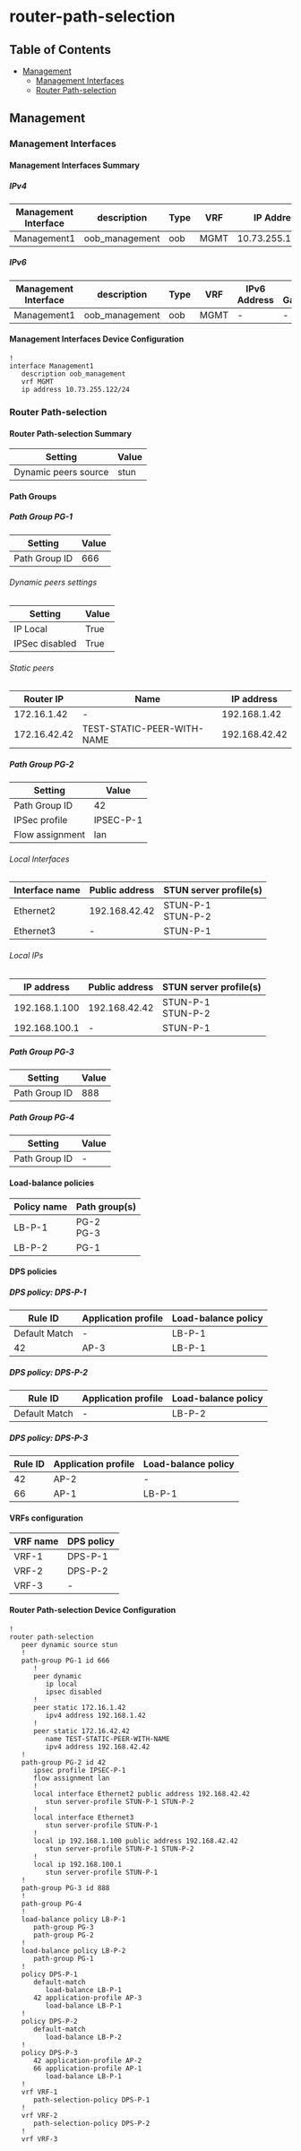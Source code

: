 # router-path-selection

## Table of Contents

- [Management](#management)
  - [Management Interfaces](#management-interfaces)
  - [Router Path-selection](#router-path-selection)

## Management

### Management Interfaces

#### Management Interfaces Summary

##### IPv4

| Management Interface | description | Type | VRF | IP Address | Gateway |
| -------------------- | ----------- | ---- | --- | ---------- | ------- |
| Management1 | oob_management | oob | MGMT | 10.73.255.122/24 | 10.73.255.2 |

##### IPv6

| Management Interface | description | Type | VRF | IPv6 Address | IPv6 Gateway |
| -------------------- | ----------- | ---- | --- | ------------ | ------------ |
| Management1 | oob_management | oob | MGMT | - | - |

#### Management Interfaces Device Configuration

```eos
!
interface Management1
   description oob_management
   vrf MGMT
   ip address 10.73.255.122/24
```

### Router Path-selection

#### Router Path-selection Summary

| Setting | Value |
| ------  | ----- |
| Dynamic peers source | stun |

#### Path Groups

##### Path Group PG-1

| Setting | Value |
| ------  | ----- |
| Path Group ID | 666 |

###### Dynamic peers settings

| Setting | Value |
| ------  | ----- |
| IP Local | True |
| IPSec disabled | True |

###### Static peers

| Router IP | Name | IP address |
| --------- | ---- | ---------- |
| 172.16.1.42 | - | 192.168.1.42 |
| 172.16.42.42 | TEST-STATIC-PEER-WITH-NAME | 192.168.42.42 |

##### Path Group PG-2

| Setting | Value |
| ------  | ----- |
| Path Group ID | 42 |
| IPSec profile | IPSEC-P-1 |
| Flow assignment | lan |

###### Local Interfaces

| Interface name | Public address | STUN server profile(s) |
| -------------- | -------------- | ---------------------- |
| Ethernet2 | 192.168.42.42 | STUN-P-1<br>STUN-P-2 |
| Ethernet3 | - | STUN-P-1 |

###### Local IPs

| IP address | Public address | STUN server profile(s) |
| ---------- | -------------- | ---------------------- |
| 192.168.1.100 | 192.168.42.42 | STUN-P-1<br>STUN-P-2 |
| 192.168.100.1 | - | STUN-P-1 |

##### Path Group PG-3

| Setting | Value |
| ------  | ----- |
| Path Group ID | 888 |

##### Path Group PG-4

| Setting | Value |
| ------  | ----- |
| Path Group ID | - |

#### Load-balance policies

| Policy name | Path group(s) |
| ----------- | ------------- |
| LB-P-1 | PG-2<br>PG-3 |
| LB-P-2 | PG-1 |

#### DPS policies

##### DPS policy: DPS-P-1

| Rule ID | Application profile | Load-balance policy |
| ------- | ------------------- | ------------------- |
| Default Match | - | LB-P-1 |
| 42 | AP-3 | LB-P-1 |

##### DPS policy: DPS-P-2

| Rule ID | Application profile | Load-balance policy |
| ------- | ------------------- | ------------------- |
| Default Match | - | LB-P-2 |

##### DPS policy: DPS-P-3

| Rule ID | Application profile | Load-balance policy |
| ------- | ------------------- | ------------------- |
| 42 | AP-2 | - |
| 66 | AP-1 | LB-P-1 |

#### VRFs configuration

| VRF  name | DPS policy |
| --------- | ---------- |
| VRF-1 | DPS-P-1 |
| VRF-2 | DPS-P-2 |
| VRF-3 | - |

#### Router Path-selection Device Configuration

```eos
!
router path-selection
   peer dynamic source stun
   !
   path-group PG-1 id 666
      !
      peer dynamic
         ip local
         ipsec disabled
      !
      peer static 172.16.1.42
         ipv4 address 192.168.1.42
      !
      peer static 172.16.42.42
         name TEST-STATIC-PEER-WITH-NAME
         ipv4 address 192.168.42.42
   !
   path-group PG-2 id 42
      ipsec profile IPSEC-P-1
      flow assignment lan
      !
      local interface Ethernet2 public address 192.168.42.42
         stun server-profile STUN-P-1 STUN-P-2
      !
      local interface Ethernet3
         stun server-profile STUN-P-1
      !
      local ip 192.168.1.100 public address 192.168.42.42
         stun server-profile STUN-P-1 STUN-P-2
      !
      local ip 192.168.100.1
         stun server-profile STUN-P-1
   !
   path-group PG-3 id 888
   !
   path-group PG-4
   !
   load-balance policy LB-P-1
      path-group PG-3
      path-group PG-2
   !
   load-balance policy LB-P-2
      path-group PG-1
   !
   policy DPS-P-1
      default-match
         load-balance LB-P-1
      42 application-profile AP-3
         load-balance LB-P-1
   !
   policy DPS-P-2
      default-match
         load-balance LB-P-2
   !
   policy DPS-P-3
      42 application-profile AP-2
      66 application-profile AP-1
         load-balance LB-P-1
   !
   vrf VRF-1
      path-selection-policy DPS-P-1
   !
   vrf VRF-2
      path-selection-policy DPS-P-2
   !
   vrf VRF-3
```
